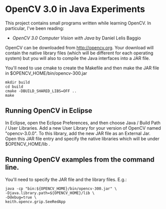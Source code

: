 # OpenCV 3.0 in Java Experiments

This project contains small programs written while learning OpenCV.
In particular, I've been reading:

* _OpenCV 3.0 Computer Vision with Java_ by Daniel Lelis Baggio

OpenCV can be downloaded from http://opencv.org. Your download will contain the
native library files (which will be different for each operating system) but you
will also to compile the Java interfaces into a JAR file.

You'll need to use cmake to create the Makefile and then make the JAR file in $OPENCV_HOME/bin/opencv-300.jar

	mkdir build
	cd build
	cmake -DBUILD_SHARED_LIBS=OFF ..
	make

## Running OpenCV in Eclipse

In Eclipse, open the Eclipse Preferences, and then choose Java / Build Path / User Libraries.
Add a new User Library for your version of OpenCV named "opencv-3.0.0".  To this library, add the
new JAR file as an External Jar.  Open this JAR file entry and specify the native libraries which will be under $OPENCV_HOME/lib .

## Running OpenCV examples from the command line.
You'll need to specify the JAR file and the library files.  E.g.:

	java -cp "bin:${OPENCV_HOME}/bin/opencv-300.jar" \
	-Djava.library.path=${OPENCV_HOME}/lib \
	-Ddebug=true \
	keith.opencv.grip.SeeRedApp

